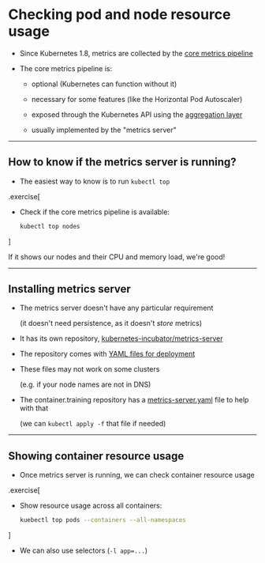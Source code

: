 # Checking pod and node resource usage

- Since Kubernetes 1.8, metrics are collected by the [core metrics pipeline](https://v1-13.docs.kubernetes.io/docs/tasks/debug-application-cluster/core-metrics-pipeline/)

- The core metrics pipeline is:

  - optional (Kubernetes can function without it)

  - necessary for some features (like the Horizontal Pod Autoscaler)

  - exposed through the Kubernetes API using the [aggregation layer](https://kubernetes.io/docs/concepts/extend-kubernetes/api-extension/apiserver-aggregation/)

  - usually implemented by the "metrics server"

---

## How to know if the metrics server is running?

- The easiest way to know is to run `kubectl top`

.exercise[

- Check if the core metrics pipeline is available:
  ```bash
  kubectl top nodes
  ```

]

If it shows our nodes and their CPU and memory load, we're good!

---

## Installing metrics server

- The  metrics server doesn't have any particular requirement

  (it doesn't need persistence, as it doesn't *store* metrics)

- It has its own repository, [kubernetes-incubator/metrics-server](https://github.com/kubernetes-incubator/metrics-server])

- The repository comes with [YAML files for deployment](https://github.com/kubernetes-incubator/metrics-server/tree/master/deploy/1.8%2B)

- These files may not work on some clusters

  (e.g. if your node names are not in DNS)

- The container.training repository has a [metrics-server.yaml](https://github.com/jpetazzo/container.training/blob/master/k8s/metrics-server.yaml#L90) file to help with that

  (we can `kubectl apply -f` that file if needed)

---

## Showing container resource usage

- Once metrics server is running, we can check container resource usage

.exercise[

- Show resource usage across all containers:
  ```bash
  kuebectl top pods --containers --all-namespaces
  ```
]

- We can also use selectors (`-l app=...`)
